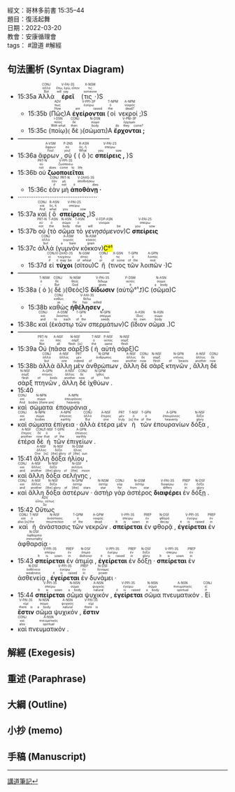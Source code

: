 經文：哥林多前書 15:35–44  
題目：復活起舞  
日期：2022-03-20  
教會：安康循理會  
tags： #證道  #解經  

## 句法圖析 (Syntax Diagram)

- <rt>15:35a</rt> <RUBY><ruby><ruby>Ἀλλὰ<rt>But</rt></ruby><rt>ἀλλά</rt></ruby><rt>CONJ</rt></RUBY> <RUBY><ruby><ruby><strong>ἐρεῖ</strong><rt>will say</rt></ruby><rt>ἔπω, ἐρῶ, εἶπον</rt></ruby><rt>V-FAI-3S</rt></RUBY> (<RUBY><ruby><ruby>τις ·<rt>someone</rt></ruby><rt>τις</rt></ruby><rt>X-NSM</rt></RUBY>)S 
	- <rt>15:35b</rt> (<RUBY><ruby><ruby>Πῶς<rt>How</rt></ruby><rt>πως</rt></ruby><rt>ADV</rt></RUBY>)A <RUBY><ruby><ruby><strong>ἐγείρονται</strong><rt>are raised</rt></ruby><rt>ἐγείρω</rt></ruby><rt>V-PPI-3P</rt></RUBY> (<RUBY><ruby><ruby>οἱ<rt>the</rt></ruby><rt>ὁ</rt></ruby><rt>T-NPM</rt></RUBY> <RUBY><ruby><ruby>νεκροί ;<rt>dead?</rt></ruby><rt>νεκρός</rt></ruby><rt>A-NPM</rt></RUBY>)S 
	- <rt>15:35c</rt> (<RUBY><ruby><ruby>ποίῳ<rt>With what</rt></ruby><rt>ποῖος</rt></ruby><rt>I-DSN</rt></RUBY>)⦇ <RUBY><ruby><ruby>δὲ<rt>then</rt></ruby><rt>δέ</rt></ruby><rt>CONJ</rt></RUBY> ⦈(<RUBY><ruby><ruby>σώματι<rt>body</rt></ruby><rt>σῶμα</rt></ruby><rt>N-DSN</rt></RUBY>)A <RUBY><ruby><ruby><strong>ἔρχονται ;</strong><rt>do they come?</rt></ruby><rt>ἔρχομαι</rt></ruby><rt>V-PNI-3P</rt></RUBY> 
- ———————————————
- <rt>15:36a</rt> <RUBY><ruby><ruby>ἄφρων ,<rt>Fool</rt></ruby><rt>ἄφρων</rt></ruby><rt>A-VSM</rt></RUBY> <RUBY><ruby><ruby>σὺ<rt>you!</rt></ruby><rt>σύ</rt></ruby><rt>P-2NS</rt></RUBY> { (<RUBY><ruby><ruby>ὃ<rt>What</rt></ruby><rt>ὅς, ἥ</rt></ruby><rt>R-ASN</rt></RUBY>)c <RUBY><ruby><ruby><strong>σπείρεις ,</strong><rt>you sow</rt></ruby><rt>σπείρω</rt></ruby><rt>V-PAI-2S</rt></RUBY> }S
- <rt>15:36b</rt> <RUBY><ruby><ruby>οὐ<rt>not</rt></ruby><rt>οὐ</rt></ruby><rt>PRT-N</rt></RUBY> <RUBY><ruby><ruby><strong>ζωοποιεῖται</strong><rt>does come to life</rt></ruby><rt>ζωοποιέω</rt></ruby><rt>V-PPI-3S</rt></RUBY> 
	- <rt>15:36c</rt> <RUBY><ruby><ruby>ἐὰν<rt>if</rt></ruby><rt>ἐάν</rt></ruby><rt>CONJ</rt></RUBY> <RUBY><ruby><ruby>μὴ<rt>not</rt></ruby><rt>μή</rt></ruby><rt>PRT-N</rt></RUBY> <RUBY><ruby><ruby><strong>ἀποθάνῃ ·</strong><rt>it dies</rt></ruby><rt>ἀποθνήσκω</rt></ruby><rt>V-2AAS-3S</rt></RUBY> 
- ·············································
- <rt>15:37a</rt> <RUBY><ruby><ruby>καὶ<rt>And</rt></ruby><rt>καί</rt></ruby><rt>CONJ</rt></RUBY> (<RUBY><ruby><ruby>ὃ<rt>what</rt></ruby><rt>ὅς, ἥ</rt></ruby><rt>R-ASN</rt></RUBY> <RUBY><ruby><ruby><strong>σπείρεις ,</strong><rt>you sow</rt></ruby><rt>σπείρω</rt></ruby><rt>V-PAI-2S</rt></RUBY>)S
- <rt>15:37b</rt> <RUBY><ruby><ruby>οὐ<rt>not</rt></ruby><rt>οὐ</rt></ruby><rt>PRT-N</rt></RUBY> (<RUBY><ruby><ruby>τὸ<rt>the</rt></ruby><rt>ὁ</rt></ruby><rt>T-ASN</rt></RUBY> <RUBY><ruby><ruby>σῶμα<rt>body</rt></ruby><rt>σῶμα</rt></ruby><rt>N-ASN</rt></RUBY> <RUBY><ruby><ruby>τὸ<rt>that</rt></ruby><rt>ὁ</rt></ruby><rt>T-ASN</rt></RUBY> <RUBY><ruby><ruby><em>γενησόμενον</em><rt>will be</rt></ruby><rt>γίνομαι</rt></ruby><rt>V-FDP-ASN</rt></RUBY>)C <RUBY><ruby><ruby><strong>σπείρεις</strong><rt>you sow</rt></ruby><rt>σπείρω</rt></ruby><rt>V-PAI-2S</rt></RUBY> 
- <rt>15:37c</rt> <RUBY><ruby><ruby>ἀλλὰ<rt>but</rt></ruby><rt>ἀλλά</rt></ruby><rt>CONJ</rt></RUBY> (<RUBY><ruby><ruby>γυμνὸν<rt>a bare</rt></ruby><rt>γυμνός</rt></ruby><rt>A-ASM</rt></RUBY> <RUBY><ruby><ruby>κόκκον<rt>grain</rt></ruby><rt>κόκκος</rt></ruby><rt>N-ASM</rt></RUBY>)<mark>C°¹</mark> 
	- <rt>15:37d</rt> <RUBY><ruby><ruby>εἰ<rt>if</rt></ruby><rt>εἰ</rt></ruby><rt>CONJ</rt></RUBY> <RUBY><ruby><ruby><strong>τύχοι</strong><rt>it may be</rt></ruby><rt>τυγχάνω</rt></ruby><rt>V-2AAO-3S</rt></RUBY> (<RUBY><ruby><ruby>σίτου<rt>of wheat</rt></ruby><rt>σῖτος</rt></ruby><rt>N-GSM</rt></RUBY>)C <RUBY><ruby><ruby>ἤ<rt>or</rt></ruby><rt>ἤ</rt></ruby><rt>CONJ</rt></RUBY> (<RUBY><ruby><ruby>τινος<rt>of some</rt></ruby><rt>τις</rt></ruby><rt>X-GSN</rt></RUBY> <RUBY><ruby><ruby>τῶν<rt>of the</rt></ruby><rt>ὁ</rt></ruby><rt>T-GPN</rt></RUBY> <RUBY><ruby><ruby>λοιπῶν ·<rt>rest</rt></ruby><rt>λοιπός</rt></ruby><rt>A-GPN</rt></RUBY>)C
- ———————————————
- <rt>15:38a</rt> (<RUBY><ruby><ruby>ὁ<rt>-</rt></ruby><rt>ὁ</rt></ruby><rt>T-NSM</rt></RUBY>)⦇ <RUBY><ruby><ruby>δὲ<rt>But</rt></ruby><rt>δέ</rt></ruby><rt>CONJ</rt></RUBY> ⦈(<RUBY><ruby><ruby>Θεὸς<rt>God</rt></ruby><rt>θεός</rt></ruby><rt>N-NSM</rt></RUBY>)S <RUBY><ruby><ruby><strong>δίδωσιν</strong><rt>gives</rt></ruby><rt>δίδωμι</rt></ruby><rt>V-PAI-3S</rt></RUBY> (<RUBY><ruby><ruby>αὐτῷ°¹⮥<rt>it</rt></ruby><rt>αὐτός</rt></ruby><rt>P-DSM</rt></RUBY>)C (<RUBY><ruby><ruby>σῶμα<rt>a body</rt></ruby><rt>σῶμα</rt></ruby><rt>N-ASN</rt></RUBY>)C
	- <rt>15:38b</rt> <RUBY><ruby><ruby>καθὼς<rt>as</rt></ruby><rt>καθώς</rt></ruby><rt>CONJ</rt></RUBY> <RUBY><ruby><ruby><strong>ἠθέλησεν ,</strong><rt>He has willed</rt></ruby><rt>θέλω</rt></ruby><rt>V-AAI-3S</rt></RUBY> 
- <rt>15:38c</rt> <RUBY><ruby><ruby>καὶ<rt>and</rt></ruby><rt>καί</rt></ruby><rt>CONJ</rt></RUBY> (<RUBY><ruby><ruby>ἑκάστῳ<rt>to each</rt></ruby><rt>ἕκαστος</rt></ruby><rt>A-DSM</rt></RUBY> <RUBY><ruby><ruby>τῶν<rt>of the</rt></ruby><rt>ὁ</rt></ruby><rt>T-GPN</rt></RUBY> <RUBY><ruby><ruby>σπερμάτων<rt>seeds</rt></ruby><rt>σπέρμα</rt></ruby><rt>N-GPN</rt></RUBY>)C (<RUBY><ruby><ruby>ἴδιον<rt>its own</rt></ruby><rt>ἴδιος</rt></ruby><rt>A-ASN</rt></RUBY> <RUBY><ruby><ruby>σῶμα .<rt>body</rt></ruby><rt>σῶμα</rt></ruby><rt>N-ASN</rt></RUBY>)C
- ———————————————
- <rt>15:39a</rt> <RUBY><ruby><ruby>Οὐ<rt>Not</rt></ruby><rt>οὐ</rt></ruby><rt>PRT-N</rt></RUBY> (<RUBY><ruby><ruby>πᾶσα<rt>all</rt></ruby><rt>πᾶς</rt></ruby><rt>A-NSF</rt></RUBY> <RUBY><ruby><ruby>σὰρξ<rt>flesh [is]</rt></ruby><rt>σάρξ</rt></ruby><rt>N-NSF</rt></RUBY>)S (<RUBY><ruby><ruby>ἡ<rt>the</rt></ruby><rt>ὁ</rt></ruby><rt>T-NSF</rt></RUBY> <RUBY><ruby><ruby>αὐτὴ<rt>same</rt></ruby><rt>αὐτός</rt></ruby><rt>P-NSF</rt></RUBY> <RUBY><ruby><ruby>σάρξ<rt>flesh</rt></ruby><rt>σάρξ</rt></ruby><rt>N-NSF</rt></RUBY>)C 
- <rt>15:38b</rt> <RUBY><ruby><ruby>ἀλλὰ<rt>but</rt></ruby><rt>ἀλλά</rt></ruby><rt>CONJ</rt></RUBY> <RUBY><ruby><ruby>ἄλλη<rt>one</rt></ruby><rt>ἄλλος</rt></ruby><rt>A-NSF</rt></RUBY> <RUBY><ruby><ruby>μὲν<rt>indeed</rt></ruby><rt>μέν</rt></ruby><rt>PRT</rt></RUBY> <RUBY><ruby><ruby>ἀνθρώπων ,<rt>of men</rt></ruby><rt>ἄνθρωπος</rt></ruby><rt>N-GPM</rt></RUBY> <RUBY><ruby><ruby>ἄλλη<rt>another</rt></ruby><rt>ἄλλος</rt></ruby><rt>A-NSF</rt></RUBY> <RUBY><ruby><ruby>δὲ<rt>now</rt></ruby><rt>δέ</rt></ruby><rt>CONJ</rt></RUBY> <RUBY><ruby><ruby>σὰρξ<rt>flesh</rt></ruby><rt>σάρξ</rt></ruby><rt>N-NSF</rt></RUBY> <RUBY><ruby><ruby>κτηνῶν ,<rt>of beasts</rt></ruby><rt>κτῆνος</rt></ruby><rt>N-GPN</rt></RUBY> <RUBY><ruby><ruby>ἄλλη<rt>another</rt></ruby><rt>ἄλλος</rt></ruby><rt>A-NSF</rt></RUBY> <RUBY><ruby><ruby>δὲ<rt>now</rt></ruby><rt>δέ</rt></ruby><rt>CONJ</rt></RUBY> <RUBY><ruby><ruby>σὰρξ<rt>flesh</rt></ruby><rt>σάρξ</rt></ruby><rt>N-NSF</rt></RUBY> <RUBY><ruby><ruby>πτηνῶν ,<rt>of birds</rt></ruby><rt>πτηνός</rt></ruby><rt>A-GPN</rt></RUBY> <RUBY><ruby><ruby>ἄλλη<rt>another</rt></ruby><rt>ἄλλος</rt></ruby><rt>A-NSF</rt></RUBY> <RUBY><ruby><ruby>δὲ<rt>now</rt></ruby><rt>δέ</rt></ruby><rt>CONJ</rt></RUBY> <RUBY><ruby><ruby>ἰχθύων .<rt>of fish</rt></ruby><rt>ἰχθύς</rt></ruby><rt>N-GPM</rt></RUBY> 
- <rt>15:40</rt> 
- <RUBY><ruby><ruby>καὶ<rt>And</rt></ruby><rt>καί</rt></ruby><rt>CONJ</rt></RUBY> <RUBY><ruby><ruby>σώματα<rt>bodies [there are]</rt></ruby><rt>σῶμα</rt></ruby><rt>N-NPN</rt></RUBY> <RUBY><ruby><ruby>ἐπουράνια ,<rt>heavenly</rt></ruby><rt>ἐπουράνιος</rt></ruby><rt>A-NPN</rt></RUBY> 
- <RUBY><ruby><ruby>καὶ<rt>and</rt></ruby><rt>καί</rt></ruby><rt>CONJ</rt></RUBY> <RUBY><ruby><ruby>σώματα<rt>bodies</rt></ruby><rt>σῶμα</rt></ruby><rt>N-NPN</rt></RUBY> <RUBY><ruby><ruby>ἐπίγεια ·<rt>earthly</rt></ruby><rt>ἐπίγειος</rt></ruby><rt>A-NPN</rt></RUBY> <RUBY><ruby><ruby>ἀλλὰ<rt>But</rt></ruby><rt>ἀλλά</rt></ruby><rt>CONJ</rt></RUBY> <RUBY><ruby><ruby>ἑτέρα<rt>one</rt></ruby><rt>ἕτερος</rt></ruby><rt>A-NSF</rt></RUBY> <RUBY><ruby><ruby>μὲν<rt>truly</rt></ruby><rt>μέν</rt></ruby><rt>PRT</rt></RUBY> <RUBY><ruby><ruby>ἡ<rt>[is] the</rt></ruby><rt>ὁ</rt></ruby><rt>T-NSF</rt></RUBY> <RUBY><ruby><ruby>τῶν<rt>of the</rt></ruby><rt>ὁ</rt></ruby><rt>T-GPN</rt></RUBY> <RUBY><ruby><ruby>ἐπουρανίων<rt>heavenly</rt></ruby><rt>ἐπουράνιος</rt></ruby><rt>A-GPN</rt></RUBY> <RUBY><ruby><ruby>δόξα ,<rt>glory</rt></ruby><rt>δόξα</rt></ruby><rt>N-NSF</rt></RUBY> <RUBY><ruby><ruby>ἑτέρα<rt>another</rt></ruby><rt>ἕτερος</rt></ruby><rt>A-NSF</rt></RUBY> <RUBY><ruby><ruby>δὲ<rt>now</rt></ruby><rt>δέ</rt></ruby><rt>CONJ</rt></RUBY> <RUBY><ruby><ruby>ἡ<rt>that</rt></ruby><rt>ὁ</rt></ruby><rt>T-NSF</rt></RUBY> <RUBY><ruby><ruby>τῶν<rt>of the</rt></ruby><rt>ὁ</rt></ruby><rt>T-GPN</rt></RUBY> <RUBY><ruby><ruby>ἐπιγείων .<rt>earthly</rt></ruby><rt>ἐπίγειος</rt></ruby><rt>A-GPN</rt></RUBY> 
- <rt>15:41</rt> <RUBY><ruby><ruby>ἄλλη<rt>One [is]</rt></ruby><rt>ἄλλος</rt></ruby><rt>A-NSF</rt></RUBY> <RUBY><ruby><ruby>δόξα<rt>[the] glory</rt></ruby><rt>δόξα</rt></ruby><rt>N-NSF</rt></RUBY> <RUBY><ruby><ruby>ἡλίου ,<rt>of [the] sun</rt></ruby><rt>ἥλιος</rt></ruby><rt>N-GSM</rt></RUBY> 
- <RUBY><ruby><ruby>καὶ<rt>and</rt></ruby><rt>καί</rt></ruby><rt>CONJ</rt></RUBY> <RUBY><ruby><ruby>ἄλλη<rt>another</rt></ruby><rt>ἄλλος</rt></ruby><rt>A-NSF</rt></RUBY> <RUBY><ruby><ruby>δόξα<rt>[the] glory</rt></ruby><rt>δόξα</rt></ruby><rt>N-NSF</rt></RUBY> <RUBY><ruby><ruby>σελήνης ,<rt>of [the] moon</rt></ruby><rt>σελήνη</rt></ruby><rt>N-GSF</rt></RUBY> 
- <RUBY><ruby><ruby>καὶ<rt>and</rt></ruby><rt>καί</rt></ruby><rt>CONJ</rt></RUBY> <RUBY><ruby><ruby>ἄλλη<rt>another</rt></ruby><rt>ἄλλος</rt></ruby><rt>A-NSF</rt></RUBY> <RUBY><ruby><ruby>δόξα<rt>[the] glory</rt></ruby><rt>δόξα</rt></ruby><rt>N-NSF</rt></RUBY> <RUBY><ruby><ruby>ἀστέρων ·<rt>of [the] stars</rt></ruby><rt>ἀστήρ</rt></ruby><rt>N-GPM</rt></RUBY> <RUBY><ruby><ruby>ἀστὴρ<rt>star</rt></ruby><rt>ἀστήρ</rt></ruby><rt>N-NSM</rt></RUBY> <RUBY><ruby><ruby>γὰρ<rt>for</rt></ruby><rt>γάρ</rt></ruby><rt>CONJ</rt></RUBY> <RUBY><ruby><ruby>ἀστέρος<rt>from star</rt></ruby><rt>ἀστήρ</rt></ruby><rt>N-GSM</rt></RUBY> <RUBY><ruby><ruby><strong>διαφέρει</strong><rt>differs</rt></ruby><rt>διαφέρω</rt></ruby><rt>V-PAI-3S</rt></RUBY> <RUBY><ruby><ruby>ἐν<rt>in</rt></ruby><rt>ἐν</rt></ruby><rt>PREP</rt></RUBY> <RUBY><ruby><ruby>δόξῃ .<rt>glory</rt></ruby><rt>δόξα</rt></ruby><rt>N-DSF</rt></RUBY> 
- <rt>15:42</rt> <RUBY><ruby><ruby>Οὕτως<rt>So</rt></ruby><rt>οὕτω, οὕτως</rt></ruby><rt>ADV</rt></RUBY> 
- <RUBY><ruby><ruby>καὶ<rt>also [is]</rt></ruby><rt>καί</rt></ruby><rt>CONJ</rt></RUBY> <RUBY><ruby><ruby>ἡ<rt>the</rt></ruby><rt>ὁ</rt></ruby><rt>T-NSF</rt></RUBY> <RUBY><ruby><ruby>ἀνάστασις<rt>resurrection</rt></ruby><rt>ἀνάστασις</rt></ruby><rt>N-NSF</rt></RUBY> <RUBY><ruby><ruby>τῶν<rt>of the</rt></ruby><rt>ὁ</rt></ruby><rt>T-GPM</rt></RUBY> <RUBY><ruby><ruby>νεκρῶν .<rt>dead</rt></ruby><rt>νεκρός</rt></ruby><rt>A-GPM</rt></RUBY> <RUBY><ruby><ruby><strong>σπείρεται</strong><rt>It is sown</rt></ruby><rt>σπείρω</rt></ruby><rt>V-PPI-3S</rt></RUBY> <RUBY><ruby><ruby>ἐν<rt>in</rt></ruby><rt>ἐν</rt></ruby><rt>PREP</rt></RUBY> <RUBY><ruby><ruby>φθορᾷ ,<rt>decay</rt></ruby><rt>φθορά</rt></ruby><rt>N-DSF</rt></RUBY> <RUBY><ruby><ruby><strong>ἐγείρεται</strong><rt>it is raised</rt></ruby><rt>ἐγείρω</rt></ruby><rt>V-PPI-3S</rt></RUBY> <RUBY><ruby><ruby>ἐν<rt>in</rt></ruby><rt>ἐν</rt></ruby><rt>PREP</rt></RUBY> <RUBY><ruby><ruby>ἀφθαρσίᾳ ·<rt>immortality</rt></ruby><rt>ἀφθαρσία</rt></ruby><rt>N-DSF</rt></RUBY> 
- <rt>15:43</rt> <RUBY><ruby><ruby><strong>σπείρεται</strong><rt>It is sown</rt></ruby><rt>σπείρω</rt></ruby><rt>V-PPI-3S</rt></RUBY> <RUBY><ruby><ruby>ἐν<rt>in</rt></ruby><rt>ἐν</rt></ruby><rt>PREP</rt></RUBY> <RUBY><ruby><ruby>ἀτιμίᾳ ,<rt>dishonor</rt></ruby><rt>ἀτιμία</rt></ruby><rt>N-DSF</rt></RUBY> <RUBY><ruby><ruby><strong>ἐγείρεται</strong><rt>it is raised</rt></ruby><rt>ἐγείρω</rt></ruby><rt>V-PPI-3S</rt></RUBY> <RUBY><ruby><ruby>ἐν<rt>in</rt></ruby><rt>ἐν</rt></ruby><rt>PREP</rt></RUBY> <RUBY><ruby><ruby>δόξῃ ·<rt>glory</rt></ruby><rt>δόξα</rt></ruby><rt>N-DSF</rt></RUBY> <RUBY><ruby><ruby><strong>σπείρεται</strong><rt>It is sown</rt></ruby><rt>σπείρω</rt></ruby><rt>V-PPI-3S</rt></RUBY> <RUBY><ruby><ruby>ἐν<rt>in</rt></ruby><rt>ἐν</rt></ruby><rt>PREP</rt></RUBY> <RUBY><ruby><ruby>ἀσθενείᾳ ,<rt>weakness</rt></ruby><rt>ἀσθένεια</rt></ruby><rt>N-DSF</rt></RUBY> <RUBY><ruby><ruby><strong>ἐγείρεται</strong><rt>it is raised</rt></ruby><rt>ἐγείρω</rt></ruby><rt>V-PPI-3S</rt></RUBY> <RUBY><ruby><ruby>ἐν<rt>in</rt></ruby><rt>ἐν</rt></ruby><rt>PREP</rt></RUBY> <RUBY><ruby><ruby>δυνάμει ·<rt>power</rt></ruby><rt>δύναμις</rt></ruby><rt>N-DSF</rt></RUBY> 
- <rt>15:44</rt> <RUBY><ruby><ruby><strong>σπείρεται</strong><rt>It is sown</rt></ruby><rt>σπείρω</rt></ruby><rt>V-PPI-3S</rt></RUBY> <RUBY><ruby><ruby>σῶμα<rt>a body</rt></ruby><rt>σῶμα</rt></ruby><rt>N-NSN</rt></RUBY> <RUBY><ruby><ruby>ψυχικόν ,<rt>natural</rt></ruby><rt>ψυχικός</rt></ruby><rt>A-NSN</rt></RUBY> <RUBY><ruby><ruby><strong>ἐγείρεται</strong><rt>it is raised</rt></ruby><rt>ἐγείρω</rt></ruby><rt>V-PPI-3S</rt></RUBY> <RUBY><ruby><ruby>σῶμα<rt>a body</rt></ruby><rt>σῶμα</rt></ruby><rt>N-NSN</rt></RUBY> <RUBY><ruby><ruby>πνευματικόν .<rt>spiritual</rt></ruby><rt>πνευματικός</rt></ruby><rt>A-NSN</rt></RUBY> <RUBY><ruby><ruby>Εἰ<rt>If</rt></ruby><rt>εἰ</rt></ruby><rt>CONJ</rt></RUBY> <RUBY><ruby><ruby><strong>ἔστιν</strong><rt>there is</rt></ruby><rt>εἰμί</rt></ruby><rt>V-PAI-3S</rt></RUBY> <RUBY><ruby><ruby>σῶμα<rt>a body</rt></ruby><rt>σῶμα</rt></ruby><rt>N-NSN</rt></RUBY> <RUBY><ruby><ruby>ψυχικόν ,<rt>natural</rt></ruby><rt>ψυχικός</rt></ruby><rt>A-NSN</rt></RUBY> <RUBY><ruby><ruby><strong>ἔστιν</strong><rt>there is</rt></ruby><rt>εἰμί</rt></ruby><rt>V-PAI-3S</rt></RUBY> 
- <RUBY><ruby><ruby>καὶ<rt>also</rt></ruby><rt>καί</rt></ruby><rt>CONJ</rt></RUBY> <RUBY><ruby><ruby>πνευματικόν .<rt>spiritual</rt></ruby><rt>πνευματικός</rt></ruby><rt>A-NSN</rt></RUBY> 

## 解經 (Exegesis)

## 重述 (Paraphrase)

## 大綱 (Outline)

## 小抄 (memo)

## 手稿 (Manuscript) 


---
[講道筆記↵](../README.md)

